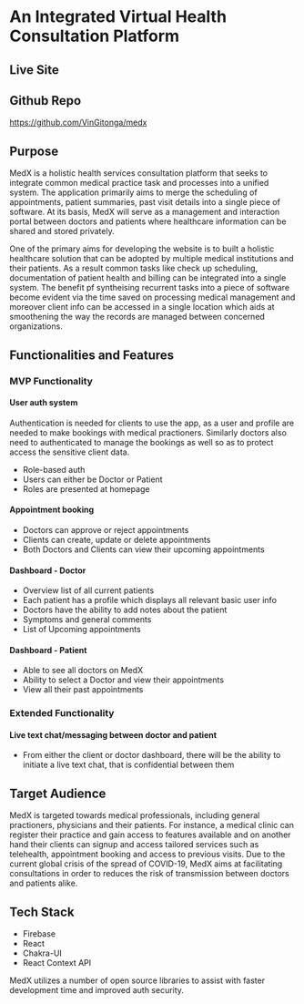 # An Integrated Virtual Health Consultation Platform

## Live Site


## Github Repo

https://github.com/VinGitonga/medx

## Purpose

MedX is a holistic health services consultation platform that seeks to integrate common medical practice task and processes into a unified system. The application primarily aims to merge the scheduling of appointments, patient summaries, past visit details into a single piece of software. At its basis, MedX will serve as a management and interaction portal between doctors and patients where healthcare information can be shared and stored privately.

One of the primary aims for developing the website is to built a holistic healthcare solution that can be adopted by multiple medical institutions and their patients. As a result common tasks like check up scheduling, documentation of patient health and billing can be integrated into a single system. The benefit pf syntheising recurrent tasks into a piece of software become evident via the time saved on processing medical management and moreover client info can be accessed in a single location which aids at smoothening the way the records are managed between concerned organizations.

## Functionalities and Features

### MVP Functionality


#### User auth system

Authentication is needed for clients to use the app, as a user and profile are needed to make bookings with medical practioners.
Similarly doctors also need to authenticated to manage the bookings as well so as to protect access the sensitive client data.

- Role-based auth
- Users can either be Doctor or Patient
- Roles are presented at homepage

#### Appointment booking
- Doctors can approve or reject appointments
- Clients can create, update or delete appointments
- Both Doctors and Clients can view their upcoming appointments

#### Dashboard - Doctor
- Overview list of all current patients
- Each patient has a profile which displays all relevant basic user info
- Doctors have the ability to add notes about the patient
- Symptoms and general comments
- List of Upcoming appointments

#### Dashboard - Patient
- Able to see all doctors on MedX
- Ability to select a Doctor and view their appointments
- View all their past appointments


### Extended Functionality

#### Live text chat/messaging between doctor and patient
- From either the client or doctor dashboard, there will be the ability to initiate a live text chat, that is confidential between them


## Target Audience
MedX is targeted towards medical professionals, including general practioners, physicians and their patients.
For instance, a medical clinic can register their practice and gain access to features available and on another hand their clients can signup and access tailored services such as telehealth, appointment booking and access to previous visits.
Due to the current global crisis of the spread of COVID-19, MedX aims at facilitating consultations in order to reduces the risk of transmission between doctors and patients alike.

## Tech Stack

- Firebase
- React
- Chakra-UI
- React Context API

MedX utilizes a number of open source libraries to assist with faster development time and improved auth security.
